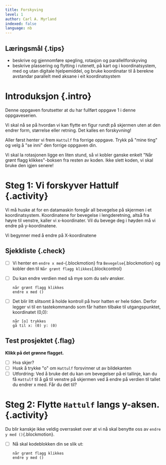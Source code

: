 ```yaml
---
title: Forskyving
level: 1
author: Carl A. Myrland
indexed: false
language: nb
---
```


## Læringsmål {.tips}
+ beskrive og gjennomføre spegling, rotasjon og parallellforskyving
+ beskrive plassering og flytting i rutenett, på kart og i koordinatsystem, med og utan digitale hjelpemiddel, og bruke koordinatar til å berekne avstandar parallelt med aksane i eit koordinatsystem

# Introduksjon {.intro}

Denne oppgaven forutsetter at du har fullført oppgave 1 i denne oppgaveserien.

Vi skal nå se på hvordan vi kan flytte en figur rundt på skjermen uten at den endrer form, størrelse eller retning. Det kalles en forskyvning!

Aller først henter vi frem `Hattulf` fra forrige oppgave. Trykk på "mine ting" og velg å "se inni" den forrige oppgaven din.

Vi skal la rotasjonen ligge en liten stund, så vi kobler ganske enkelt "Når grønt flagg klikkes"-boksen fra resten av koden.
Ikke slett koden, vi skal bruke den igjen senere!

# Steg 1: Vi forskyver Hattulf {.activity}

Vi må huske at for en datamaskin foregår all bevegelse på skjermen i et koordinatsystem. Koordinatene for bevegelse i lengderetning, altså fra høyre til venstre, kaller vi x-koordinater.
Vil du bevege deg i høyden må vi endre på y-koordinatene.

Vi begynner med å endre på X-koordinatene

## Sjekkliste {.check}

- [ ] Vi henter en `endre x med`-{.blockmotion} fra `Bevegelse`{.blockmotion} og kobler den til `Når grønt flagg klikkes`{.blockcontrol}
- [ ] Du kan endre verdien med så mye som du selv ønsker.

  ```blocks
  når grønt flagg klikkes
  endre x med ()
  ```
- [ ] Det blir litt slitsomt å holde kontroll på hvor hatten er hele tiden. Derfor legger vi til en tastekommando som får hatten tilbake til utgangspunktet, koordinatet (0,0):

  ```blocks
  når [o] trykkes
  gå til x: (0) y: (0)
  ```

## Test prosjektet {.flag}

__Klikk på det grønne flagget.__

- [ ] Hva skjer?
- [ ] Husk å trykke "o" om `Hattulf` forsvinner ut av bildekanten
- [ ] Utfordring: Ved å bruke det du kan om bevegelser på ei tallinje, kan du få `Hattulf` til å gå til venstre på skjermen ved å endre på verdien til tallet du endrer x med. Får du det til?

# Steg 2: Flytte `Hattulf` langs y-aksen. {.activity}

Du blir kanskje ikke veldig overrasket over at vi nå skal benytte oss av `endre y med ()`{.blockmotion}.

- [ ] Nå skal kodeblokken din se slik ut:

  ```blocks
  når grønt flagg klikkes
  endre y med ()
  ```
